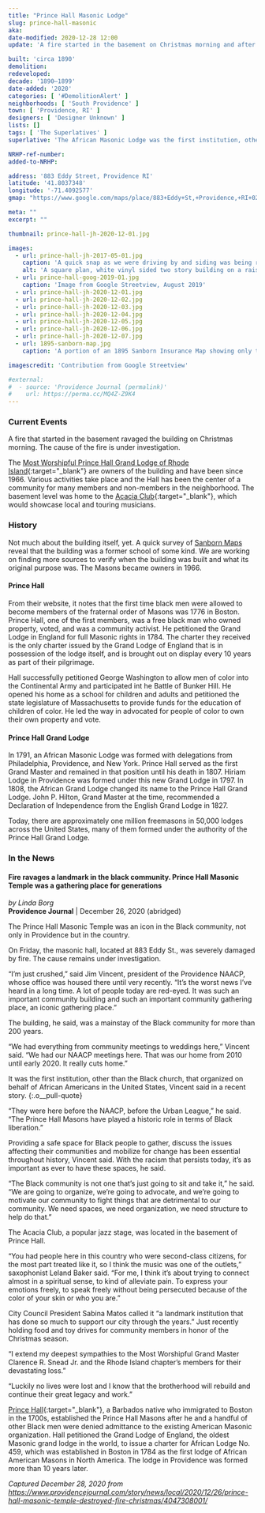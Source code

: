 ```yaml
---
title: "Prince Hall Masonic Lodge"
slug: prince-hall-masonic
aka: 
date-modified: 2020-12-28 12:00
update: 'A fire started in the basement on Christmas morning and after a 3-alarm response from fire department, we are not sure if the building can be saved or not.'

built: 'circa 1890'
demolition:
redeveloped:
decade: '1890–1899'
date-added: '2020'
categories: [ '#DemolitionAlert' ]
neighborhoods: [ 'South Providence' ]
town: [ 'Providence, RI' ]
designers: [ 'Designer Unknown' ]
lists: []
tags: [ 'The Superlatives' ]
superlative: 'The African Masonic Lodge was the first institution, other than the Black church, that organized on behalf of African Americans in the United States'

NRHP-ref-number:
added-to-NRHP:

address: '883 Eddy Street, Providence RI'
latitude: '41.8037348'
longitude: '-71.4092577'
gmap: "https://www.google.com/maps/place/883+Eddy+St,+Providence,+RI+02905/@41.8037348,-71.4092577,17z/data=!3m1!4b1!4m5!3m4!1s0x89e44560ba6173fd:0xaf0e82fdf5089f15!8m2!3d41.8037348!4d-71.407069"

meta: ""
excerpt: ""

thumbnail: prince-hall-jh-2020-12-01.jpg

images:
  - url: prince-hall-jh-2017-05-01.jpg
    caption: 'A quick snap as we were driving by and siding was being replaced. We were interested in the original siding underneath'
    alt: 'A square plan, white vinyl sided two story building on a raised foundation with a double-hip roof line and the remnants of the base of a former bell or decorative clerstory tower'
  - url: prince-hall-goog-2019-01.jpg
    caption: 'Image from Google Streetview, August 2019'
  - url: prince-hall-jh-2020-12-01.jpg
  - url: prince-hall-jh-2020-12-02.jpg
  - url: prince-hall-jh-2020-12-03.jpg
  - url: prince-hall-jh-2020-12-04.jpg
  - url: prince-hall-jh-2020-12-05.jpg
  - url: prince-hall-jh-2020-12-06.jpg
  - url: prince-hall-jh-2020-12-07.jpg
  - url: 1895-sanborn-map.jpg
    caption: 'A portion of an 1895 Sanborn Insurance Map showing only the label “School” where Prince Hall is located now. The building outline is the same, leading us to believe it is the same structure.'

imagescredit: 'Contribution from Google Streetview'

#external:
#  - source: 'Providence Journal (permalink)'
#    url: https://perma.cc/MQ4Z-Z9K4
---
```


### Current Events

A fire that started in the basement ravaged the building on Christmas morning. The cause of the fire is under investigation. 

The [Most Worshipful Prince Hall Grand Lodge of Rhode Island](//princehallmasonsglri.org/){:target="_blank"} are owners of the building and have been since 1966. Various activities take place and the Hall has been the center of a community for many members and non-members in the neighborhood. The basement level was home to the [Acacia Club](//princehallmasonsglri.org/acacia-club/){:target="_blank"}, which would showcase local and touring musicians. 


### History

Not much about the building itself, yet. A quick survey of [Sanborn Maps](#photo-10) reveal that the building was a former school of some kind. We are working on finding more sources to verify when the building was built and what its original purpose was. The Masons became owners in 1966. 

#### Prince Hall

From their website, it notes that the first time black men were allowed to become members of the fraternal order of Masons was 1776 in Boston. Prince Hall, one of the first members, was a free black man who owned property, voted, and was a community activist. He petitioned the Grand Lodge in England for full Masonic rights in 1784. The charter they received is the only charter issued by the Grand Lodge of England that is in possession of the lodge itself, and is brought out on display every 10 years as part of their pilgrimage. 

Hall successfully petitioned George Washington to allow men of color into the Continental Army and participated int he Battle of Bunker Hill. He opened his home as a school for children and adults and petitioned the state legislature of Massachusetts to provide funds for the education of children of color. He led the way in advocated for people of color to own their own property and vote. 

#### Prince Hall Grand Lodge

In 1791, an African Masonic Lodge was formed with delegations from Philadelphia, Providence, and New York. Prince Hall served as the first Grand Master and remained in that position until his death in 1807. Hiriam Lodge in Providence was formed under this new Grand Lodge in 1797. In 1808, the African Grand Lodge changed its name to the Prince Hall Grand Lodge. John P. Hilton, Grand Master at the time, recommended a Declaration of Independence from the English Grand Lodge in 1827. 

Today, there are approximately one million freemasons in 50,000 lodges across the United States, many of them formed under the authority of the Prince Hall Grand Lodge. 


### In the News

#### Fire ravages a landmark in the black community. Prince Hall Masonic Temple was a gathering place for generations

_by Linda Borg_  
**Providence Journal** | December 26, 2020 (abridged)

The Prince Hall Masonic Temple was an icon in the Black community, not only in Providence but in the country.

On Friday, the masonic hall, located at 883 Eddy St., was severely damaged by fire. The cause remains under investigation.    

“I’m just crushed,” said Jim Vincent, president of the Providence NAACP, whose office was housed there until very recently. “It’s the worst news I’ve heard in a long time. A lot of people today are red-eyed. It was such an important community building and such an important community gathering place, an iconic gathering place.”

The building, he said, was a mainstay of the Black community for more than 200 years. 

“We had everything from community meetings to weddings here,” Vincent said. “We had our NAACP meetings here. That was our home from 2010 until early 2020. It really cuts home.”

It was the first institution, other than the Black church, that organized on behalf of African Americans in the United States, Vincent said in a recent story.
{:.o__pull-quote}

“They were here before the NAACP, before the Urban League,” he said. “The Prince Hall Masons have played a historic role in terms of Black liberation.”

Providing a safe space for Black people to gather, discuss the issues affecting their communities and mobilize for change has been essential throughout history, Vincent said. With the racism that persists today, it’s as important as ever to have these spaces, he said.

“The Black community is not one that’s just going to sit and take it,” he said. “We are going to organize, we’re going to advocate, and we’re going to motivate our community to fight things that are detrimental to our community. We need spaces, we need organization, we need structure to help do that.”

The Acacia Club, a popular jazz stage, was located in the basement of Prince Hall.

“You had people here in this country who were second-class citizens, for the most part treated like it, so I think the music was one of the outlets,” saxophonist Leland Baker said. “For me, I think it’s about trying to connect almost in a spiritual sense, to kind of alleviate pain. To express your emotions freely, to speak freely without being persecuted because of the color of your skin or who you are.”

City Council President Sabina Matos called it “a landmark institution that has done so much to support our city through the years.” Just recently holding food and toy drives for community members in honor of the Christmas season.

“I extend my deepest sympathies to the Most Worshipful Grand Master Clarence R. Snead Jr. and the Rhode Island chapter’s members for their devastating loss.” 

“Luckily no lives were lost and I know that the brotherhood will rebuild and continue their great legacy and work.”

[Prince Hall](//en.wikipedia.org/wiki/Prince_Hall){:target="_blank"}, a Barbados native who immigrated to Boston in the 1700s, established the Prince Hall Masons after he and a handful of other Black men were denied admittance to the existing American Masonic organization. Hall petitioned the Grand Lodge of England, the oldest Masonic grand lodge in the world, to issue a charter for African Lodge No. 459, which was established in Boston in 1784 as the first lodge of African American Masons in North America. The lodge in Providence was formed more than 10 years later.

_Captured December 28, 2020 from https://www.providencejournal.com/story/news/local/2020/12/26/prince-hall-masonic-temple-destroyed-fire-christmas/4047308001/_
